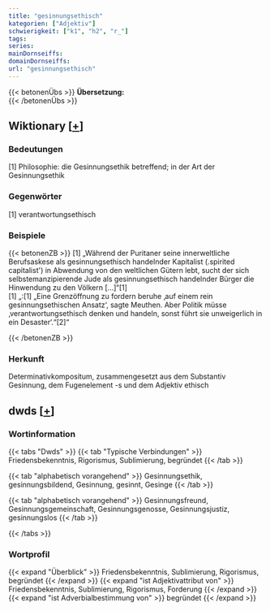 ```yaml
---
title: "gesinnungsethisch"
kategorien: ["Adjektiv"]
schwierigkeit: ["k1", "h2", "r_"]
tags:
series:
mainDornseiffs:
domainDornseiffs:
url: "gesinnungsethisch"
---
```


{{< betonenÜbs >}}
**Übersetzung:**  
{{< /betonenÜbs >}}

## Wiktionary [[+](https://de.wiktionary.org/wiki/gesinnungsethisch)]

### Bedeutungen
[1] Philosophie: die Gesinnungsethik betreffend; in der Art der Gesinnungsethik  

### Gegenwörter
[1] verantwortungsethisch  

### Beispiele
{{< betonenZB >}}
[1] „Während der Puritaner seine innerweltliche Berufsaskese als gesinnungsethisch handelnder Kapitalist (.spirited capitalist') in Abwendung von den weltlichen Gütern lebt, sucht der sich selbstemanzipierende Jude als gesinnungsethisch handelnder Bürger die Hinwendung zu den Völkern […]“[1]  
[1] „:[1] „Eine Grenzöffnung zu fordern beruhe ‚auf einem rein gesinnungsethischen Ansatz‘, sagte Meuthen. Aber Politik müsse ‚verantwortungsethisch denken und handeln, sonst führt sie unweigerlich in ein Desaster‘.“[2]“  

{{< /betonenZB >}}
### Herkunft
Determinativkompositum, zusammengesetzt aus dem Substantiv Gesinnung, dem Fugenelement -s und dem Adjektiv ethisch  



## dwds [[+](https://www.dwds.de/wb/gesinnungsethisch)]

### Wortinformation
{{< tabs "Dwds" >}}
{{< tab "Typische Verbindungen" >}}
Friedensbekenntnis, Rigorismus, Sublimierung, begründet
{{< /tab >}}

{{< tab "alphabetisch vorangehend" >}}
Gesinnungsethik, gesinnungsbildend, Gesinnung, gesinnt, Gesinge
{{< /tab >}}

{{< tab "alphabetisch vorangehend" >}}
Gesinnungsfreund, Gesinnungsgemeinschaft, Gesinnungsgenosse, Gesinnungsjustiz, gesinnungslos
{{< /tab >}}

{{< /tabs >}}

### Wortprofil
{{< expand "Überblick" >}} Friedensbekenntnis, Sublimierung, Rigorismus, begründet {{< /expand >}}
{{< expand "ist Adjektivattribut von" >}} Friedensbekenntnis, Sublimierung, Rigorismus, Forderung {{< /expand >}}
{{< expand "ist Adverbialbestimmung von" >}} begründet {{< /expand >}}

